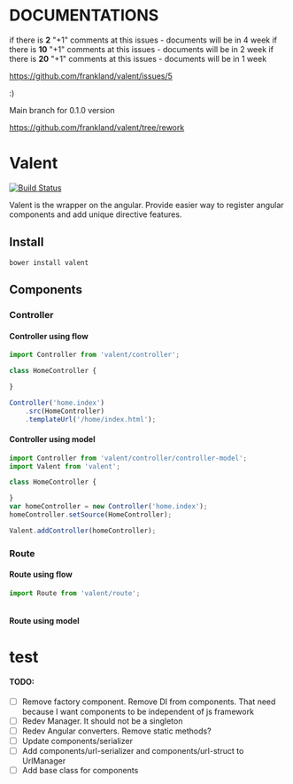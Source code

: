 # DOCUMENTATIONS

if there is **2** "+1" comments at this issues - documents will be in 4 week 
if there is **10** "+1" comments at this issues - documents will be in 2 week
if there is **20** "+1" comments at this issues - documents will be in 1 week

https://github.com/frankland/valent/issues/5

:)

Main branch for 0.1.0 version

https://github.com/frankland/valent/tree/rework




# Valent

[![Build Status](https://travis-ci.org/frankland/valent.svg)](https://travis-ci.org/frankland/valent)

Valent is the wrapper on the angular. Provide easier way to register angular components and
add unique directive features.

## Install

`bower install valent`

## Components

### Controller
#### Controller using flow
```js
import Controller from 'valent/controller';

class HomeController {

}

Controller('home.index')
    .src(HomeController)
    .templateUrl('/home/index.html');
```

#### Controller using model
```js
import Controller from 'valent/controller/controller-model';
import Valent from 'valent';

class HomeController {

}
var homeController = new Controller('home.index');
homeController.setSource(HomeController);

Valent.addController(homeController);
```

### Route
#### Route using flow
```js
import Route from 'valent/route';



```


#### Route using model

# test


#### TODO:

- [ ] Remove factory component. Remove DI from components. That need because I want components to be independent of js framework
- [ ] Redev Manager. It should not be a singleton
- [ ] Redev Angular converters. Remove static methods?
- [ ] Update components/serializer
- [ ] Add components/url-serializer and components/url-struct to UrlManager
- [ ] Add base class for components
